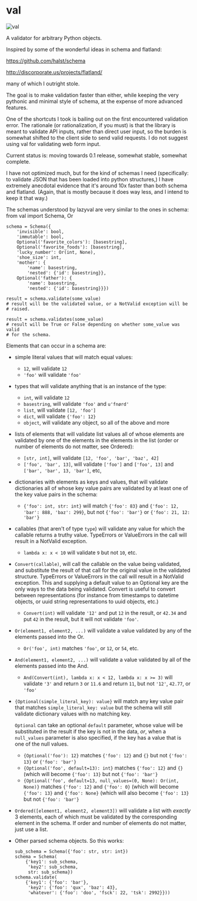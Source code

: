 val
===
![val](http://smartassradio.com/wp-content/gallery/site-images/fat-val-kilmer.jpg)

A validator for arbitrary Python objects.

Inspired by some of the wonderful ideas in schema and flatland: 

https://github.com/halst/schema

http://discorporate.us/projects/flatland/

many of which I outright stole.

The goal is to make validation faster than either, while keeping the very
pythonic and minimal style of schema, at the expense of more advanced features.

One of the shortcuts I took is bailing out on the first encountered validation
error. The rationale (or rationalization, if you must) is that the library is
meant to validate API inputs, rather than direct user input, so the burden is
somewhat shifted to the client side to send valid requests. I do not suggest
using val for validating web form input.

Current status is: moving towards 0.1 release, somewhat stable, somewhat
complete.

I have not optimized much, but for the kind of schemas I need (specifically: to
validate JSON that has been loaded into python structures,) I have extremely
anecdotal evidence that it's around 10x faster than both schema and flatland.
(Again, that is mostly because it does way less, and I intend to keep it that
way.)

The schemas understood by lazyval are very similar to the ones in schema:
    from val import Schema, Or
    
    schema = Schema({
        'invisible': bool,
        'immutable': bool,
        Optional('favorite_colors'): [basestring],
        Optional('favorite_foods'): [basestring],
        'lucky_number': Or(int, None),
        'shoe_size': int,
        'mother': {
            'name': basestring,
            'nested': {'id': basestring}},
        Optional('father'): {
            'name': basestring,
            'nested': {'id': basestring}}})
    
    result = schema.validate(some_value)
    # result will be the validated value, or a NotValid exception will be
    # raised.

    result = schema.validates(some_value)
    # result will be True or False depending on whether some_value was valid
    # for the schema.

Elements that can occur in a schema are: 

  * simple literal values that will match equal values: 

    * `12`, will validate `12`
    * `'foo'` will validate `'foo'`

  * types that will validate anything that is an instance of the type: 

    * `int`, will validate `12`
    * `basestring`, will validate `'foo'` and `u'fnørd'`
    * `list`, will validate `[12, 'foo']`
    * `dict`, will validate `{'foo': 12}`
    * `object`, will validate any object, so all of the above and more

  * lists of elements that will validate list values all of whose elements are
    validated by one of the elements in the elements in the list (order or
    number of elements do not matter, see Ordered): 

    * `[str, int]`, will validate `[12, 'foo', 'bar', 'baz', 42]`
    * `['foo', 'bar', 13]`, will validate `['foo']` and `['foo', 13]` and
      `['bar', 'bar', 13, 'bar']`, etc,

  * dictionaries with elements as keys and values, that will validate
    dictionaries all of whose key value pairs are validated by at least one of
    the key value pairs in the schema:

    * `{'foo': int, str: int}` will match `{'foo': 83}` and
      `{'foo': 12, 'bar': 888, 'baz': 299}`, but not `{'foo': 'bar'}` or
      `{'foo': 21, 12: 'bar'}`

  * callables (that aren't of type `type`) will validate any value for which
    the callable returns a truthy value. TypeErrors or ValueErrors in the call
    will result in a NotValid exception.

    * `lambda x: x < 10` will validate `9` but not `10`, etc.

  * `Convert(callable)`, will call the callable on the value being validated,
    and substitute the result of that call for the original value in the
    validated structure. TypeErrors or ValueErrors in the call will result in a
    NotValid exception. This and supplying a default value to an Optional key
    are the only ways to the data being validated.
    Convert is useful to convert between representations (for
    instance from timestamps to datetime objects, or uuid string
    representations to uuid objects, etc.)

    * `Convert(int)` will validate `'12'` and put `12` in the result, or
      `42.34` and put `42` in the result, but it will not validate `'foo'`.  

  * `Or(element1, element2, ...)` will validate a value validated by any of the
    elements passed into the Or.

    * `Or('foo', int)` matches `'foo'`, or `12`, or `54`, etc. 

  * `And(element1, element2, ...)` will validate a value validated by all of
    the elements passed into the And.

    * `And(Convert(int), lambda x: x < 12, lambda x: x >= 3)` will validate
      `'3'` and return `3` or `11.6` and return `11`, but not `'12'`, `42.77`,
      or `'foo'` 

  * `{Optional(simple_literal_key): value}` will match any key value pair that
    matches `simple_literal_key: value` but the schema will still validate
    dictionary values with no matching key.
    
    `Optional` can take an optional `default` parameter, whose value will be
    substituted in the result if the key is not in the data, *or*, when
    a `null_values` parameter is also specified, if the key has a value that is
    one of the null values.

    * `{Optional('foo'): 12}` matches `{'foo': 12}` and `{}` but not
      `{'foo': 13}` or `{'foo': 'bar'}`
    * `{Optional('foo', default=13): int}` matches `{'foo': 12}` and `{}`
      (which will become `{'foo': 13}` but not `{'foo': 'bar'}`
    * `{Optional('foo', default=13, null_values=(0, None): Or(int, None)}`
      matches `{'foo': 12}` and `{'foo': 0}` (which will become `{'foo': 13}`
      and `{'foo': None}` (which will also become `{'foo': 13}` but not
      `{'foo': 'bar'}`

  * `Ordered([element1, element2, element3])` will validate a list with
    *exactly* 3 elements, each of which must be validated by the corresponding
    element in the schema. If order and number of elements do not matter, just
    use a list.

  * Other parsed schema objects. So this works:

        sub_schema = Schema({'foo': str, str: int})
        schema = Schema(
            {'key1': sub_schema,
             'key2': sub_schema,
             str: sub_schema})
        schema.validate(
            {'key1': {'foo': 'bar'},
             'key2': {'foo': 'qux', 'baz': 43},
             'whatever': {'foo': 'doo', 'fsck': 22, 'tsk': 2992}}))

